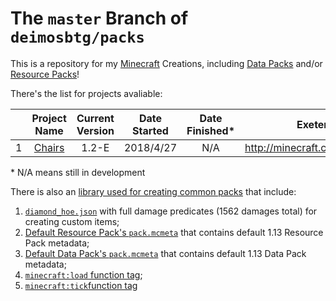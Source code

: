 # The `master` Branch of `deimosbtg/packs`

This is a repository for my [Minecraft][mcl] Creations, including [Data Packs][dtl] and/or [Resource Packs][rpl]!

There's the list for projects avaliable:

  |     | Project Name | Current Version | Date Started | Date Finished\* | Exeternal Download Link |
  | --- | :---: | :---: | :---: | :---: | :---: |
  | 1 | [Chairs][chr] | 1.2-E | 2018/4/27 | N/A | http://minecraft.curseforge.com/projects/chairs |

  \* N/A means still in development

There is also an [library used for creating common packs][lib] that include:
1. [`diamond_hoe.json`][dho] with full damage predicates (1562 damages total) for creating custom items;
2. [Default Resource Pack's `pack.mcmeta`][drp] that contains default 1.13 Resource Pack metadata;
3. [Default Data Pack's `pack.mcmeta`][ddp] that contains default 1.13 Data Pack metadata;
4. [`minecraft:load` function tag][lft];
5. [`minecraft:tick`function tag][tft]

[mcl]: http://minecraft.net
[dtl]: http://minecraft.gamepedia.com/data_pack
[rpl]: http://minecraft.gamepedia.com/resource_pack
[chr]: https://github.com/deimosbtg/packs/tree/chairs
[lib]: .libraries
[dho]: .libraries/resource_pack/assets/minecraft/models/item/diamond_hoe.json
[drp]: .libraries/resource_pack/pack.mcmeta
[ddp]: .libraries/data_pack/pack.mcmeta
[lft]: .libraries/data_pack/data/minecraft/tags/functions/load.json
[tft]: .libraries/data_pack/data/minecraft/tags/functions/tick.json
